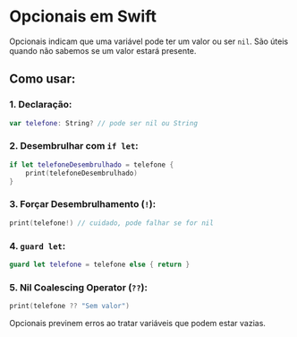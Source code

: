 
# Opcionais em Swift

Opcionais indicam que uma variável pode ter um valor ou ser `nil`. São úteis quando não sabemos se um valor estará presente.

## Como usar:

### 1. Declaração:
```swift
var telefone: String? // pode ser nil ou String
```

### 2. Desembrulhar com `if let`:
```swift
if let telefoneDesembrulhado = telefone {
    print(telefoneDesembrulhado)
}
```

### 3. Forçar Desembrulhamento (`!`):
```swift
print(telefone!) // cuidado, pode falhar se for nil
```

### 4. `guard let`:
```swift
guard let telefone = telefone else { return }
```

### 5. Nil Coalescing Operator (`??`):
```swift
print(telefone ?? "Sem valor")
```

Opcionais previnem erros ao tratar variáveis que podem estar vazias.
